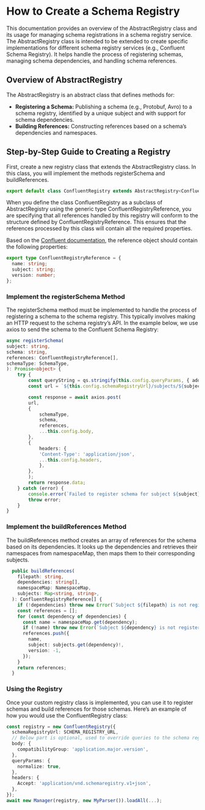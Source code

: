 # How to Create a Schema Registry

This documentation provides an overview of the AbstractRegistry class and its usage for managing schema registrations in a schema registry service. The AbstractRegistry class is intended to be extended to create specific implementations for different schema registry services (e.g., Confluent Schema Registry). It helps handle the process of registering schemas, managing schema dependencies, and handling schema references.

## Overview of AbstractRegistry

The AbstractRegistry is an abstract class that defines methods for:

- **Registering a Schema:** Publishing a schema (e.g., Protobuf, Avro) to a schema registry, identified by a unique subject and with support for schema dependencies.
- **Building References:** Constructing references based on a schema’s dependencies and namespaces.

## Step-by-Step Guide to Creating a Registry

First, create a new registry class that extends the AbstractRegistry class. In this class, you will implement the methods registerSchema and buildReferences.

```typescript
export default class ConfluentRegistry extends AbstractRegistry<ConfluentRegistryReference>
```

When you define the class ConfluentRegistry as a subclass of AbstractRegistry using the generic type ConfluentRegistryReference, you are specifying that all references handled by this registry will conform to the structure defined by ConfluentRegistryReference. This ensures that the references processed by this class will contain all the required properties.

Based on the [Confluent documentation](https://docs.confluent.io/platform/current/schema-registry/fundamentals/serdes-develop/index.html#referenced-schemas), the reference object should contain the following properties:

```typescript
export type ConfluentRegistryReference = {
  name: string;
  subject: string;
  version: number;
};
```

### Implement the registerSchema Method

The registerSchema method must be implemented to handle the process of registering a schema to the schema registry. This typically involves making an HTTP request to the schema registry’s API. In the example below, we use axios to send the schema to the Confluent Schema Registry:

```typescript
async registerSchema(
subject: string,
schema: string,
references: ConfluentRegistryReference[],
schemaType: SchemaType,
): Promise<object> {
    try {
        const queryString = qs.stringify(this.config.queryParams, { addQueryPrefix: true });
        const url = `${this.config.schemaRegistryUrl}/subjects/${subject}/versions${queryString}`;

        const response = await axios.post(
        url,
        {
            schemaType,
            schema,
            references,
            ...this.config.body,
        },
        {
            headers: {
            'Content-Type': 'application/json',
            ...this.config.headers,
            },
        },
        );
        return response.data;
    } catch (error) {
        console.error(`Failed to register schema for subject ${subject}`, error);
        throw error;
    }
}
```

### Implement the buildReferences Method

The buildReferences method creates an array of references for the schema based on its dependencies. It looks up the dependencies and retrieves their namespaces from namespaceMap, then maps them to their corresponding subjects.

```typescript
  public buildReferences(
    filepath: string,
    dependencies: string[],
    namespaceMap: NamespaceMap,
    subjects: Map<string, string>,
  ): ConfluentRegistryReference[] {
    if (!dependencies) throw new Error(`Subject ${filepath} is not registered`);
    const references = [];
    for (const dependency of dependencies) {
      const name = namespaceMap.get(dependency);
      if (!name) throw new Error(`Subject ${dependency} is not registered`);
      references.push({
        name,
        subject: subjects.get(dependency)!,
        version: -1,
      });
    }
    return references;
  }
```

### Using the Registry

Once your custom registry class is implemented, you can use it to register schemas and build references for those schemas. Here’s an example of how you would use the ConfluentRegistry class:

```typescript
const registry = new ConfluentRegistry({
  schemaRegistryUrl: SCHEMA_REGISTRY_URL,
  // Below part is optional, used to override queries to the schema registry
  body: {
    compatibilityGroup: 'application.major.version',
  },
  queryParams: {
    normalize: true,
  },
  headers: {
    Accept: 'application/vnd.schemaregistry.v1+json',
  },
});
await new Manager(registry, new MyParser()).loadAll(...);
```
